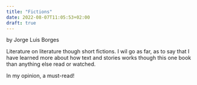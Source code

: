 ```yaml
---
title: "Fictions"
date: 2022-08-07T11:05:53+02:00
draft: true
---
```


by Jorge Luis Borges

Literature on literature though short fictions. 
I wil go as far, as to say that I have learned more about how text and stories works though this one book than anything else read or watched. 

In my opinion, a must-read\!

